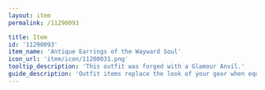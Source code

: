 ```yaml
---
layout: item
permalink: /11290093

title: Item
id: '11290093'
item_name: 'Antique Earrings of the Wayward Soul'
icon_url: 'item/icon/11200031.png'
tooltip_description: 'This outfit was forged with a Glamour Anvil.'
guide_description: 'Outfit items replace the look of your gear when equipped.'
---
```

